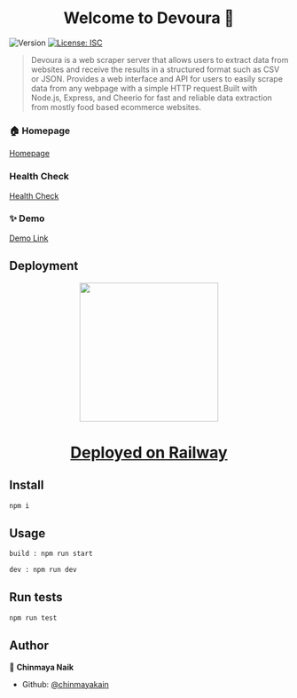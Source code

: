<h1 align="center">Welcome to Devoura 👋</h1>
<p>
  <img alt="Version" src="https://img.shields.io/badge/version-1.0.0-blue.svg?cacheSeconds=2592000" />
  <a href="#" target="_blank">
    <img alt="License: ISC" src="https://img.shields.io/badge/License-ISC-yellow.svg" />
  </a>
</p>

> Devoura is a web scraper server that allows users to extract data from websites and receive the results in a structured format such as CSV or JSON. Provides a web interface and API for users to easily scrape data from any webpage with a simple HTTP request.Built with Node.js, Express, and Cheerio for fast and reliable data extraction from mostly food based ecommerce websites.

### 🏠 Homepage

[Homepage](https://devoura-production.up.railway.app/)

### Health Check

[Health Check](https://devoura-production.up.railway.app/healthCheck/)

### ✨ Demo

[Demo Link](https://devoura-production.up.railway.app/)

## Deployment

<p align="center">
  <img src="https://railway.app/brand/logo-light.png" width="250">
<p>

<div align="center">
    <h1>
        <a href="https://railway.app/">
            Deployed on Railway
        </a>
    </h1>
</div>

## Install

```sh
npm i
```

## Usage

```sh
build : npm run start
```

```sh
dev : npm run dev
```

## Run tests

```sh
npm run test
```

## Author

👤 **Chinmaya Naik**

-   Github: [@chinmayakain](https://github.com/chinmayakain)
